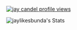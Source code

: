 [![jay candel profile views](https://u8views.com/api/v1/github/profiles/133104319/views/day-week-month-total-count.svg)](https://u8views.com/github/jaylikesbunda)

![jaylikesbunda's Stats](https://github-readme-stats.vercel.app/api?username=jaylikesbunda&theme=jolly&show_icons=true&hide_border=true&count_private=true)
